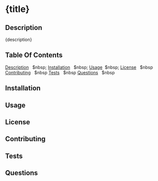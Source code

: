 <h1>{title}</h1>
    <h2 id="Description">Description</h2>
    {description}
    <h2>Table Of Contents</h2>
    <a href ="#Description">Description</a> &nbsp; $nbsp;
    <a href ="#Installation">Installation</a> &nbsp; $nbsp;
    <a href ="#Usage">Usage</a> &nbsp;$nbsp;
    <a href ="#License">License</a> &nbsp $nbsp
    <a href ="#Contributing">Contributing</a> &nbsp $nbsp
    <a href ="#Tests">Tests</a> &nbsp $nbsp
    <a href ="#Questions">Questions</a> &nbsp $nbsp
    <h2 id="Installation">Installation</h2>
    <h2 id="Usage">Usage</h2>
    <h2 id="License">License</h2>
    <h2 id="Contributing">Contributing</h2>
    <h2 id="Tests">Tests</h2>
    <h2 id="Questions">Questions</h2>
    
